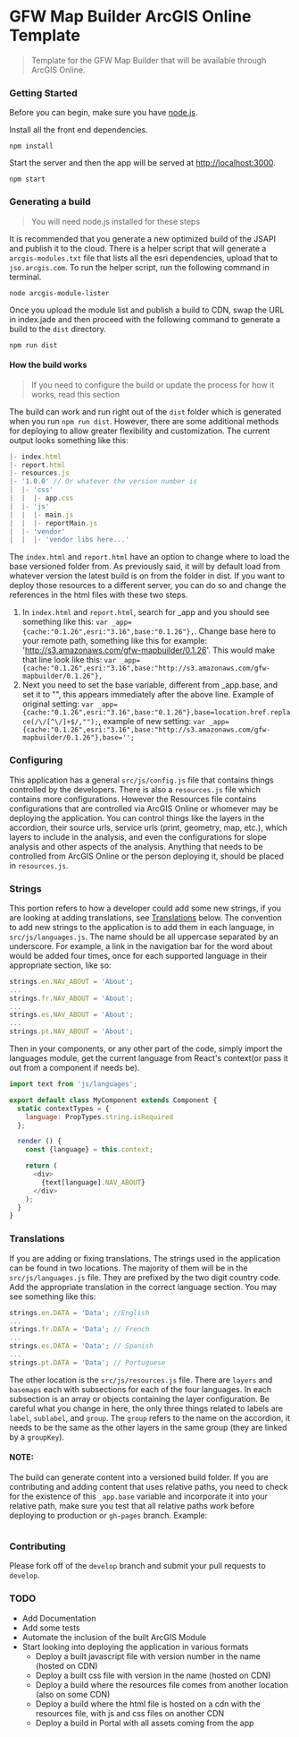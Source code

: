 # GFW Map Builder ArcGIS Online Template
> Template for the GFW Map Builder that will be available through ArcGIS Online.

### Getting Started
Before you can begin, make sure you have [node.js](https://nodejs.org/en/).

Install all the front end dependencies.
```shell
npm install
```

Start the server and then the app will be served at [http://localhost:3000](http://localhost:3000).
```shell
npm start
```

### Generating a build
> You will need node.js installed for these steps

It is recommended that you generate a new optimized build of the JSAPI and publish it to the cloud. There is a helper script that will generate a `arcgis-modules.txt` file that lists all the esri dependencies, upload that to `jso.arcgis.com`. To run the helper script, run the following command in terminal.

```shell
node arcgis-module-lister
```

Once you upload the module list and publish a build to CDN, swap the URL in index.jade and then proceed with the following command to generate a build to the `dist` directory.

```shell
npm run dist
```

#### How the build works
> If you need to configure the build or update the process for how it works, read this section

The build can work and run right out of the `dist` folder which is generated when you run `npm run dist`.  However, there are some additional methods for deploying to allow greater flexibility and customization.  The current output looks something like this:
```javascript
|- index.html
|- report.html
|- resources.js
|- '1.0.0' // Or whatever the version number is
|  |- 'css'
|  |  |- app.css
|  |- 'js'
|  |  |- main.js
|  |  |- reportMain.js
|  |- 'vendor'
|  |  |- 'vendor libs here...'
```
The `index.html` and `report.html` have an option to change where to load the base versioned folder from.  As previously said, it will by default load from whatever version the latest build is on from the folder in dist.  If you want to deploy those resources to a different server, you can do so and change the references in the html files with these two steps.
1. In `index.html` and `report.html`, search for _app and you should see something like this: `var _app={cache:"0.1.26",esri:"3.16",base:"0.1.26"},`. Change base here to your remote path, something like this for example: 'http://s3.amazonaws.com/gfw-mapbuilder/0.1.26'. This would make that line look like this: ``var _app={cache:"0.1.26",esri:"3.16",base:"http://s3.amazonaws.com/gfw-mapbuilder/0.1.26"},``
2. Next you need to set the base variable, different from _app.base, and set it to "", this appears immediately after the above line. Example of original setting: `var _app={cache:"0.1.26",esri:"3.16",base:"0.1.26"},base=location.href.replace(/\/[^\/]+$/,"");`, example of new setting: `var _app={cache:"0.1.26",esri:"3.16",base:"http://s3.amazonaws.com/gfw-mapbuilder/0.1.26"},base='';`

### Configuring
This application has a general `src/js/config.js` file that contains things controlled by the developers.  There is also a `resources.js` file which contains more configurations.  However the Resources file contains configurations that are controlled via ArcGIS Online or whomever may be deploying the application.  You can control things like the layers in the accordion, their source urls, service urls (print, geometry, map, etc.), which layers to include in the analysis, and even the configurations for slope analysis and other aspects of the analysis.  Anything that needs to be controlled from ArcGIS Online or the person deploying it, should be placed in `resources.js`.

### Strings
This portion refers to how a developer could add some  new strings, if you are looking at adding translations, see [Translations](#translations) below.  The convention to add new strings to the application is to add them in each language, in `src/js/languages.js`.  The name should be all uppercase separated by an underscore. For example, a link in the navigation bar for the word about would be added four times, once for each supported language in their appropriate section, like so:

```javascript
strings.en.NAV_ABOUT = 'About';
...
strings.fr.NAV_ABOUT = 'About';
...
strings.es.NAV_ABOUT = 'About';
...
strings.pt.NAV_ABOUT = 'About';
```

Then in your components, or any other part of the code, simply import the languages module, get the current language from React's context(or pass it out from a component if needs be).

```javascript
import text from 'js/languages';

export default class MyComponent extends Component {
  static contextTypes = {
    language: PropTypes.string.isRequired
  };

  render () {
    const {language} = this.context;

    return (
      <div>
        {text[language].NAV_ABOUT}
      </div>
    );
  }
}

```

### Translations
If you are adding or fixing translations.  The strings used in the application can be found in two locations.  The majority of them will be in the `src/js/languages.js` file.  They are prefixed by the two digit country code.  Add the appropriate translation in the correct language section.  You may see something like this:

```javascript
strings.en.DATA = 'Data'; //English
...
strings.fr.DATA = 'Data'; // French
...
strings.es.DATA = 'Data'; // Spanish
...
strings.pt.DATA = 'Data'; // Portuguese
```

The other location is the `src/js/resources.js` file.  There are `layers` and `basemaps` each with subsections for each of the four languages.  In each subsection is an array or objects containing the layer configuration.  Be careful what you change in here, the only three things related to labels are `label`, `sublabel`, and `group`. The `group` refers to the name on the accordion, it needs to be the same as the other layers in the same group (they are linked by a `groupKey`).

#### NOTE:
The build can generate content into a versioned build folder.  If you are contributing and adding content that uses relative paths, you need to check for the existence of this `_app.base` variable and incorporate it into your relative path, make sure you test that all relative paths work before deploying to production or `gh-pages` branch. Example:

```javascript

```

### Contributing
Please fork off of the `develop` branch and submit your pull requests to `develop`.

### TODO
* Add Documentation
* Add some tests
* Automate the inclusion of the built ArcGIS Module
* Start looking into deploying the application in various formats
  * Deploy a built javascript file with version number in the name (hosted on CDN)
  * Deploy a built css file with version in the name (hosted on CDN)
  * Deploy a build where the resources file comes from another location (also on some CDN)
  * Deploy a build where the html file is hosted on a cdn with the resources file, with js and css files on another CDN
  * Deploy a build in Portal with all assets coming from the app
